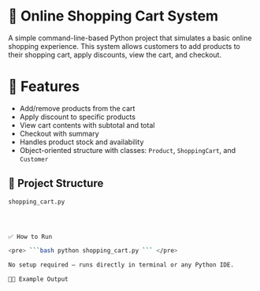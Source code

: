 #  🛒 Online Shopping Cart System

A simple command-line-based Python project that simulates a basic online shopping experience. This system allows customers to add products to their shopping cart, apply discounts, view the cart, and checkout.

# 📌 Features

- Add/remove products from the cart  
- Apply discount to specific products  
- View cart contents with subtotal and total  
- Checkout with summary  
- Handles product stock and availability  
- Object-oriented structure with classes: `Product`, `ShoppingCart`, and `Customer`

## 🧩 Project Structure

```bash
shopping_cart.py




✅ How to Run

<pre> ```bash python shopping_cart.py ``` </pre>

No setup required – runs directly in terminal or any Python IDE.

👨‍💻 Example Output



